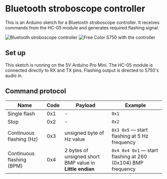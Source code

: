 # Bluetooth stroboscope controller

This is an Arduino sketch for a Bluetooth stroboscope controller. It receives commands from the HC-05 module and generates required flashing signal.

![Bluetooth stroboscope controller](https://lh3.googleusercontent.com/es6hBNBkK6AO3K89UdSPQoApuUB13hT87MibrAbB7H90mORQjikJHn-gcc8qUH6eGrg5RRVZD6C_V7JCgYuYo8nSUMyXJKDPF4BmyVrwuxE40V_ba_7jrlSkylZRJLy-_g5R_AvZ_A=w339-h250-no)
![Free Color S750 with the controller](https://docs.google.com/uc?export=download&id=1xffE_m4GksqwfGuCnGnjqnf1bQvTjlac)
## Set up

This sketch is running on the 5V Arduino Pro Mini. The HC-05 module is connected directly to RX and TX pins. Flashing output is directed to S750's audio in.

## Command protocol

| Name | Code | Payload | Example |
| -----|------|---------|---------|
|Single flash|0x1|-|`0x1`|
|Stop|0x2|-|`0x2`|
|Continuous flashing (Hz)|0x3|unsigned byte of Hz value|`0x3 0x5` — start flashing at 5 Hz frequency
|Continuous flashing (BPM)|0x4|2 bytes of unsigned short BMP value in **Little endian**|`0x4 0x4 0x1` — start flashing at 260 (0x104) BMP frequency|
